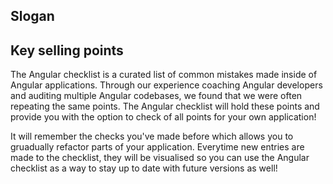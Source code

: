 ## Slogan


## Key selling points

The Angular checklist is a curated list of common mistakes made inside of Angular applications. Through our experience coaching Angular developers and auditing multiple Angular codebases, we found that we were often repeating the same points. The Angular checklist will hold these points and provide you with the option to check of all points for your own application! 

It will remember the checks you've made before which allows you to gruadually refactor parts of your application. Everytime new entries are made to the checklist, they will be visualised so you can use the Angular checklist as a way to stay up to date with future versions as well!

